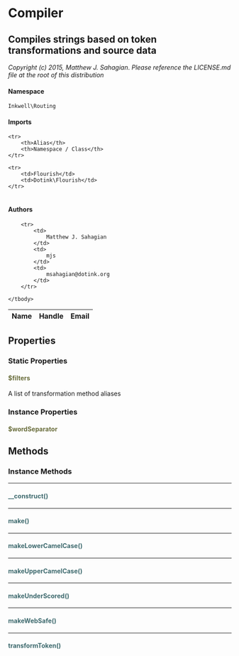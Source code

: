 # Compiler
## Compiles strings based on token transformations and source data

_Copyright (c) 2015, Matthew J. Sahagian_.
_Please reference the LICENSE.md file at the root of this distribution_

#### Namespace

`Inkwell\Routing`

#### Imports

<table>

	<tr>
		<th>Alias</th>
		<th>Namespace / Class</th>
	</tr>
	
	<tr>
		<td>Flourish</td>
		<td>Dotink\Flourish</td>
	</tr>
	
</table>

#### Authors

<table>
	<thead>
		<th>Name</th>
		<th>Handle</th>
		<th>Email</th>
	</thead>
	<tbody>
	
		<tr>
			<td>
				Matthew J. Sahagian
			</td>
			<td>
				mjs
			</td>
			<td>
				msahagian@dotink.org
			</td>
		</tr>
	
	</tbody>
</table>

## Properties
### Static Properties
#### <span style="color:#6a6e3d;">$filters</span>

A list of transformation method aliases



### Instance Properties
#### <span style="color:#6a6e3d;">$wordSeparator</span>




## Methods

### Instance Methods
<hr />

#### <span style="color:#3e6a6e;">__construct()</span>


<hr />

#### <span style="color:#3e6a6e;">make()</span>


<hr />

#### <span style="color:#3e6a6e;">makeLowerCamelCase()</span>


<hr />

#### <span style="color:#3e6a6e;">makeUpperCamelCase()</span>


<hr />

#### <span style="color:#3e6a6e;">makeUnderScored()</span>


<hr />

#### <span style="color:#3e6a6e;">makeWebSafe()</span>


<hr />

#### <span style="color:#3e6a6e;">transformToken()</span>







